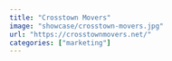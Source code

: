 ```yaml
---
title: "Crosstown Movers"
image: "showcase/crosstown-movers.jpg"
url: "https://crosstownmovers.net/"
categories: ["marketing"]
---
```


